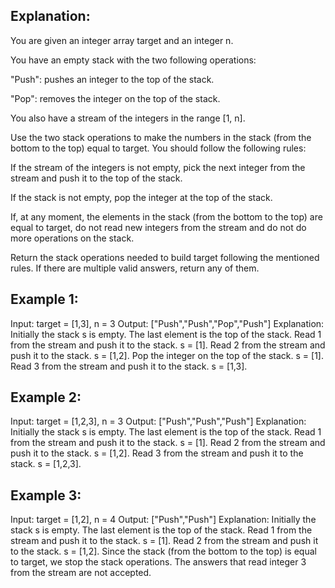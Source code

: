 ## Explanation:

You are given an integer array target and an integer n.

You have an empty stack with the two following operations:

"Push": pushes an integer to the top of the stack.

"Pop": removes the integer on the top of the stack.

You also have a stream of the integers in the range [1, n].


Use the two stack operations to make the numbers in the stack (from the bottom to the top) equal to target. You should follow the following rules:

If the stream of the integers is not empty, pick the next integer from the stream and push it to the top of the stack.

If the stack is not empty, pop the integer at the top of the stack.

If, at any moment, the elements in the stack (from the bottom to the top) are equal to target, do not read new integers from the stream and do not do more operations on the stack.

Return the stack operations needed to build target following the mentioned rules. If there are multiple valid answers, return any of them.

## Example 1:

Input: target = [1,3], n = 3
Output: ["Push","Push","Pop","Push"]
Explanation: Initially the stack s is empty. The last element is the top of the stack.
Read 1 from the stream and push it to the stack. s = [1].
Read 2 from the stream and push it to the stack. s = [1,2].
Pop the integer on the top of the stack. s = [1].
Read 3 from the stream and push it to the stack. s = [1,3].

## Example 2:

Input: target = [1,2,3], n = 3
Output: ["Push","Push","Push"]
Explanation: Initially the stack s is empty. The last element is the top of the stack.
Read 1 from the stream and push it to the stack. s = [1].
Read 2 from the stream and push it to the stack. s = [1,2].
Read 3 from the stream and push it to the stack. s = [1,2,3].

## Example 3:

Input: target = [1,2], n = 4
Output: ["Push","Push"]
Explanation: Initially the stack s is empty. The last element is the top of the stack.
Read 1 from the stream and push it to the stack. s = [1].
Read 2 from the stream and push it to the stack. s = [1,2].
Since the stack (from the bottom to the top) is equal to target, we stop the stack operations.
The answers that read integer 3 from the stream are not accepted.
